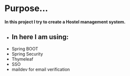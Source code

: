 # Purpose...
**In this project I try to create a Hostel management system.**

- ## In here I am using: <br/>
- Spring BOOT <br/>
- Spring Security<br/>
- Thymeleaf <br/>
- SSO <br/>
- maildev for email verification <br/>